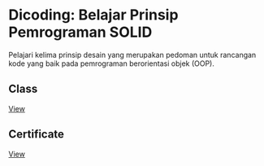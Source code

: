 # Dicoding: Belajar Prinsip Pemrograman SOLID
Pelajari kelima prinsip desain yang merupakan pedoman untuk rancangan kode yang baik pada pemrograman berorientasi objek (OOP).

## Class
[View](https://www.dicoding.com/academies/169)

## Certificate
[View](https://www.dicoding.com/certificates/6RPNWO3K9P2M)
